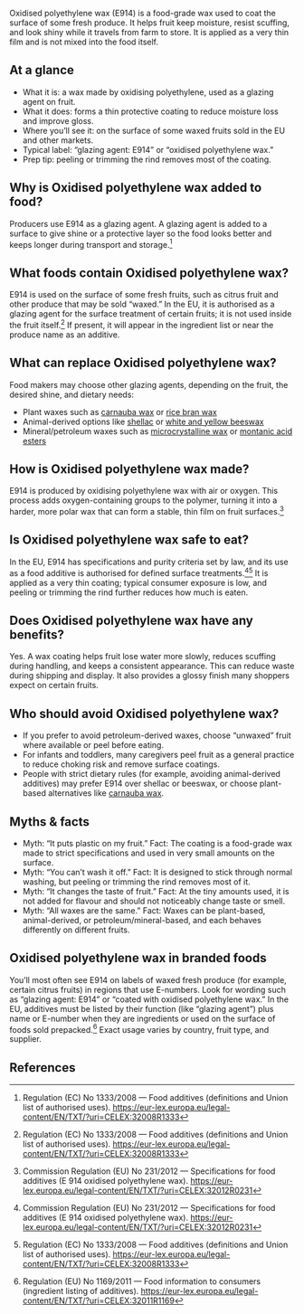 Oxidised polyethylene wax (E914) is a food-grade wax used to coat the surface of some fresh produce. It helps fruit keep moisture, resist scuffing, and look shiny while it travels from farm to store. It is applied as a very thin film and is not mixed into the food itself.
<!--more-->

## At a glance
- What it is: a wax made by oxidising polyethylene, used as a glazing agent on fruit.
- What it does: forms a thin protective coating to reduce moisture loss and improve gloss.
- Where you’ll see it: on the surface of some waxed fruits sold in the EU and other markets.
- Typical label: “glazing agent: E914” or “oxidised polyethylene wax.”
- Prep tip: peeling or trimming the rind removes most of the coating.

## Why is Oxidised polyethylene wax added to food?
Producers use E914 as a glazing agent. A glazing agent is added to a surface to give shine or a protective layer so the food looks better and keeps longer during transport and storage.[^2]

## What foods contain Oxidised polyethylene wax?
E914 is used on the surface of some fresh fruits, such as citrus fruit and other produce that may be sold “waxed.” In the EU, it is authorised as a glazing agent for the surface treatment of certain fruits; it is not used inside the fruit itself.[^2] If present, it will appear in the ingredient list or near the produce name as an additive.

## What can replace Oxidised polyethylene wax?
Food makers may choose other glazing agents, depending on the fruit, the desired shine, and dietary needs:
- Plant waxes such as [carnauba wax](/e903-carnauba-wax) or [rice bran wax](/e908-rice-bran-wax)
- Animal-derived options like [shellac](/e904-shellac) or [white and yellow beeswax](/e901-white-and-yellow-beeswax)
- Mineral/petroleum waxes such as [microcrystalline wax](/e905ci-microcrystalline-wax) or [montanic acid esters](/e912-montanic-acid-esters)

## How is Oxidised polyethylene wax made?
E914 is produced by oxidising polyethylene wax with air or oxygen. This process adds oxygen-containing groups to the polymer, turning it into a harder, more polar wax that can form a stable, thin film on fruit surfaces.[^1]

## Is Oxidised polyethylene wax safe to eat?
In the EU, E914 has specifications and purity criteria set by law, and its use as a food additive is authorised for defined surface treatments.[^1][^2] It is applied as a very thin coating; typical consumer exposure is low, and peeling or trimming the rind further reduces how much is eaten.

## Does Oxidised polyethylene wax have any benefits?
Yes. A wax coating helps fruit lose water more slowly, reduces scuffing during handling, and keeps a consistent appearance. This can reduce waste during shipping and display. It also provides a glossy finish many shoppers expect on certain fruits.

## Who should avoid Oxidised polyethylene wax?
- If you prefer to avoid petroleum-derived waxes, choose “unwaxed” fruit where available or peel before eating.
- For infants and toddlers, many caregivers peel fruit as a general practice to reduce choking risk and remove surface coatings.
- People with strict dietary rules (for example, avoiding animal-derived additives) may prefer E914 over shellac or beeswax, or choose plant-based alternatives like [carnauba wax](/e903-carnauba-wax).

## Myths & facts
- Myth: “It puts plastic on my fruit.” Fact: The coating is a food-grade wax made to strict specifications and used in very small amounts on the surface.
- Myth: “You can’t wash it off.” Fact: It is designed to stick through normal washing, but peeling or trimming the rind removes most of it.
- Myth: “It changes the taste of fruit.” Fact: At the tiny amounts used, it is not added for flavour and should not noticeably change taste or smell.
- Myth: “All waxes are the same.” Fact: Waxes can be plant-based, animal-derived, or petroleum/mineral-based, and each behaves differently on different fruits.

## Oxidised polyethylene wax in branded foods
You’ll most often see E914 on labels of waxed fresh produce (for example, certain citrus fruits) in regions that use E-numbers. Look for wording such as “glazing agent: E914” or “coated with oxidised polyethylene wax.” In the EU, additives must be listed by their function (like “glazing agent”) plus name or E-number when they are ingredients or used on the surface of foods sold prepacked.[^3] Exact usage varies by country, fruit type, and supplier.

## References
[^1]: Commission Regulation (EU) No 231/2012 — Specifications for food additives (E 914 oxidised polyethylene wax). https://eur-lex.europa.eu/legal-content/EN/TXT/?uri=CELEX:32012R0231
[^2]: Regulation (EC) No 1333/2008 — Food additives (definitions and Union list of authorised uses). https://eur-lex.europa.eu/legal-content/EN/TXT/?uri=CELEX:32008R1333
[^3]: Regulation (EU) No 1169/2011 — Food information to consumers (ingredient listing of additives). https://eur-lex.europa.eu/legal-content/EN/TXT/?uri=CELEX:32011R1169
